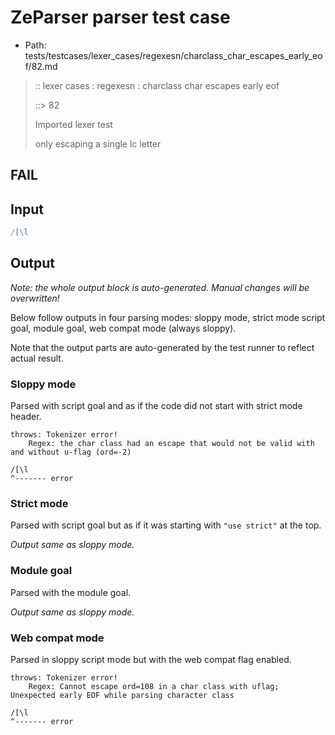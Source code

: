 # ZeParser parser test case

- Path: tests/testcases/lexer_cases/regexesn/charclass_char_escapes_early_eof/82.md

> :: lexer cases : regexesn : charclass char escapes early eof
>
> ::> 82
>
> Imported lexer test
>
> only escaping a single lc letter

## FAIL

## Input

`````js
/[\l
`````

## Output

_Note: the whole output block is auto-generated. Manual changes will be overwritten!_

Below follow outputs in four parsing modes: sloppy mode, strict mode script goal, module goal, web compat mode (always sloppy).

Note that the output parts are auto-generated by the test runner to reflect actual result.

### Sloppy mode

Parsed with script goal and as if the code did not start with strict mode header.

`````
throws: Tokenizer error!
    Regex: the char class had an escape that would not be valid with and without u-flag (ord=-2)

/[\l
^------- error
`````

### Strict mode

Parsed with script goal but as if it was starting with `"use strict"` at the top.

_Output same as sloppy mode._

### Module goal

Parsed with the module goal.

_Output same as sloppy mode._

### Web compat mode

Parsed in sloppy script mode but with the web compat flag enabled.

`````
throws: Tokenizer error!
    Regex: Cannot escape ord=108 in a char class with uflag; Unexpected early EOF while parsing character class

/[\l
^------- error
`````

